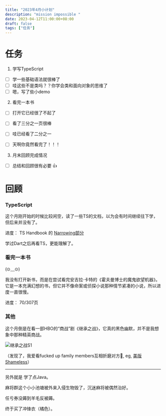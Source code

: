 ```yaml
---
title: "2023年4月小计划"
description: "mission impossible "
date: 2023-04-12T11:00:00+08:00
draft: false
tags: ["任务"]
---
```

# 任务

1. 学写TypeScript

  - [ ] 学一些基础语法就很棒了  
  - [ ] 哇这些不是类吗？？你学会类和面向对象的思维了  
  - [ ] 嗯，写了些小demo  

2. 看完一本书  

  - [ ] 打开它已经很了不起了  
  - [ ] 看了三分之一页很棒  
  - [ ] 哇已经看了二分之一  
  - [ ] 天啊你竟然看完了！！！  


3. 月末回顾完成情况

  - [ ] 总结和回顾很有必要 👍




# 回顾

### TypeScript

这个月刚开始的时候比较闲空，读了一些TS的文档，以为会有时间继续往下学，但后来并没有了。

进度：  TS Handbook 的 [Narrowing部分](https://www.typescriptlang.org/docs/handbook/2/narrowing.html)

学过Dart之后再看TS，更能理解了。

### 看完一本书

(⊙﹏⊙)

我没有打开新书，而是在尝试看完安吉拉·卡特的《霍夫曼博士的魔鬼欲望机器》。它是一本充满幻想的书，但它并不像命案或侦探小说那种情节紧凑的小说，所以进度一直很慢。

进度： 70/307页

### 其他

这个月倒是在看一部HBO的“商战”剧《继承之战》，它真的黑色幽默，并不是我想象中那种精英商战。

![继承之战S1](https://nic-gz-1308403500.file.myqcloud.com/gruvbox/017_2023_Apr_Tasks-2023-04-29-11-20-46.png)

（发现了，我爱看fucked up family members互相折磨对方🤣, eg, [美版Shameless](https://movie.douban.com/subject/4729738/)）

---


另外就是 学了点Java。

麻将群这个小小池塘被外来入侵生物毁了，沉迷麻将被偶然治好。

任亏券没薅到羊毛反被薅。

终于买了冲锋衣（橘色）。